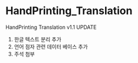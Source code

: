 # HandPrinting_Translation

HandPrinting Translation v1.1 UPDATE

1. 한글 텍스트 분리 추가
2. 언어 점자 관련 데이터 베이스 추가
3. 주석 첨부 